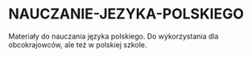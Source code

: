 # NAUCZANIE-JEZYKA-POLSKIEGO
Materiały do nauczania języka polskiego. Do wykorzystania dla obcokrajowców, ale też w polskiej szkole.
